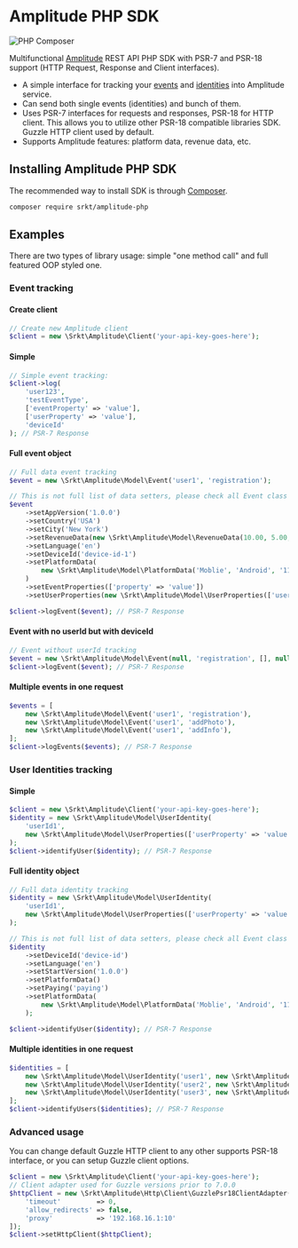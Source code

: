 # Amplitude PHP SDK
![PHP Composer](https://github.com/yuriy-srkt/amplitude-php/workflows/PHP%20Composer/badge.svg?branch=master)

Multifunctional [Amplitude](https://amplitude.com/) REST API PHP SDK with PSR-7 and PSR-18 support (HTTP Request, Response and Client interfaces).

- A simple interface for tracking your [events](https://developers.amplitude.com/docs/http-api-deprecated) and [identities](https://developers.amplitude.com/docs/identify-api) into Amplitude service.
- Can send both single events (identities) and bunch of them. 
- Uses PSR-7 interfaces for requests and responses, PSR-18 for HTTP client. This allows you
  to utilize other PSR-18 compatible libraries SDK. Guzzle HTTP client used by default.
- Supports Amplitude features: platform data, revenue data, etc.  

## Installing Amplitude PHP SDK

The recommended way to install SDK is through
[Composer](https://getcomposer.org/).

```bash
composer require srkt/amplitude-php
```

## Examples
There are two types of library usage: simple "one method call" and full featured OOP styled one.
### Event tracking
#### Create client
```php
// Create new Amplitude client
$client = new \Srkt\Amplitude\Client('your-api-key-goes-here');
```

#### Simple
```php
// Simple event tracking:
$client->log(
    'user123',
    'testEventType',
    ['eventProperty' => 'value'],
    ['userProperty' => 'value'],
    'deviceId'
); // PSR-7 Response
```

#### Full event object
```php
// Full data event tracking
$event = new \Srkt\Amplitude\Model\Event('user1', 'registration');

// This is not full list of data setters, please check all Event class setters
$event
    ->setAppVersion('1.0.0')
    ->setCountry('USA') 
    ->setCity('New York')
    ->setRevenueData(new \Srkt\Amplitude\Model\RevenueData(10.00, 5.00, 2, 'product1', 'sell'))
    ->setLanguage('en')
    ->setDeviceId('device-id-1')
    ->setPlatformData(
        new \Srkt\Amplitude\Model\PlatformData('Moblie', 'Android', '11.0')
    )
    ->setEventProperties(['property' => 'value'])
    ->setUserProperties(new \Srkt\Amplitude\Model\UserProperties(['userProperty' => 'value']));

$client->logEvent($event); // PSR-7 Response
```

#### Event with no userId but with deviceId
```php
// Event without userId tracking
$event = new \Srkt\Amplitude\Model\Event(null, 'registration', [], null, null, 'device-id1');
$client->logEvent($event); // PSR-7 Response
```

#### Multiple events in one request
```php
$events = [
    new \Srkt\Amplitude\Model\Event('user1', 'registration'),
    new \Srkt\Amplitude\Model\Event('user1', 'addPhoto'),
    new \Srkt\Amplitude\Model\Event('user1', 'addInfo'),
];
$client->logEvents($events); // PSR-7 Response
```

### User Identities tracking
#### Simple
```php
$client = new \Srkt\Amplitude\Client('your-api-key-goes-here');
$identity = new \Srkt\Amplitude\Model\UserIdentity(
    'userId1',
    new \Srkt\Amplitude\Model\UserProperties(['userProperty' => 'value'])
);
$client->identifyUser($identity); // PSR-7 Response
```

#### Full identity object
```php
// Full data identity tracking
$identity = new \Srkt\Amplitude\Model\UserIdentity(
    'userId1',
    new \Srkt\Amplitude\Model\UserProperties(['userProperty' => 'value'])
);

// This is not full list of data setters, please check all Event class setters
$identity
    ->setDeviceId('device-id')
    ->setLanguage('en')
    ->setStartVersion('1.0.0')
    ->setPlatformData()
    ->setPaying('paying')
    ->setPlatformData(
        new \Srkt\Amplitude\Model\PlatformData('Moblie', 'Android', '11.0')
    );

$client->identifyUser($identity); // PSR-7 Response
```

#### Multiple identities in one request
```php
$identities = [
    new \Srkt\Amplitude\Model\UserIdentity('user1', new \Srkt\Amplitude\Model\UserProperties(['property' => 'value'])),
    new \Srkt\Amplitude\Model\UserIdentity('user2', new \Srkt\Amplitude\Model\UserProperties(['property' => 'value'])),
    new \Srkt\Amplitude\Model\UserIdentity('user3', new \Srkt\Amplitude\Model\UserProperties(['property' => 'value'])),
];
$client->identifyUsers($identities); // PSR-7 Response
```

### Advanced usage
You can change default Guzzle HTTP client to any other supports PSR-18 interface, or you can setup Guzzle client options.
```php
$client = new \Srkt\Amplitude\Client('your-api-key-goes-here');
// Client adapter used for Guzzle versions prior to 7.0.0 
$httpClient = new \Srkt\Amplitude\Http\Client\GuzzlePsr18ClientAdapter([
    'timeout'         => 0,
    'allow_redirects' => false,
    'proxy'           => '192.168.16.1:10'
]);
$client->setHttpClient($httpClient);
```
